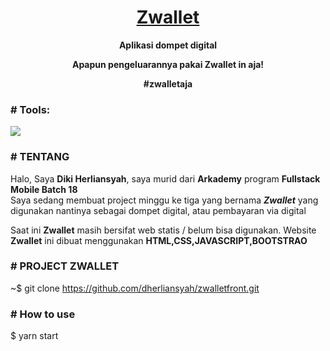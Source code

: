 <h1 align="center">
  <a href="https://zwalletfront.web.app" target="_blank">Zwallet</a>
</h1>

<p align="center"><b>Aplikasi dompet digital</b></p>
<p align="center"><b>Apapun pengeluarannya pakai Zwallet in aja!</b></p>
<p align="center"><b>#zwalletaja</b></p>

### # Tools:

<img src="https://camo.githubusercontent.com/843045709ac42b1dc5098443b2c95c78206d6eeda2ef8e1e0630756b061f6b8e/68747470733a2f2f696d672e736869656c64732e696f2f62616467652f54657874253230456469746f722d56697375616c25323053747564696f253230436f64652d626c75653f266c6f676f3d76697375616c25323073747564696f253230636f6465266c6f676f436f6c6f723d626c7565">

### # TENTANG

Halo, Saya <b>Diki Herliansyah</b>, saya murid dari <b>Arkademy</b> program <b>Fullstack Mobile Batch 18</b><br>
Saya sedang membuat project minggu ke tiga yang bernama <b><i>Zwallet</b></i> yang digunakan nantinya sebagai dompet digital, atau pembayaran via digital

Saat ini <b>Zwallet</b> masih bersifat web statis / belum bisa digunakan.
Website <b>Zwallet</b> ini dibuat menggunakan <b>HTML,CSS,JAVASCRIPT,BOOTSTRAO</b>

### # PROJECT ZWALLET

~$ git clone https://github.com/dherliansyah/zwalletfront.git


### # How to use

$ yarn start
